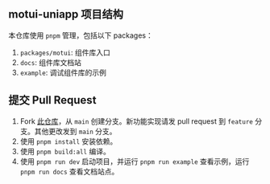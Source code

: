 ## motui-uniapp 项目结构

本仓库使用 `pnpm` 管理，包括以下 packages：

1. `packages/motui`: 组件库入口
2. `docs`: 组件库文档站
3. `example`: 调试组件库的示例

## 提交 Pull Request

1. Fork [此仓库](https://github.com/jynba/motui-uniapp)，从 `main` 创建分支。新功能实现请发 pull request 到 `feature` 分支。其他更改发到 `main` 分支。
2. 使用 `pnpm install` 安装依赖。
3. 使用 `pnpm build:all` 编译。
4. 使用 `pnpm run dev` 启动项目，并运行 `pnpm run example` 查看示例，运行 `pnpm run docs` 查看文档站点。
